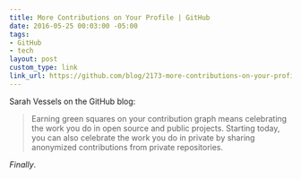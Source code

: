 ```yaml
---
title: More Contributions on Your Profile | GitHub
date: 2016-05-25 00:03:00 -05:00
tags:
- GitHub
- tech
layout: post
custom_type: link
link_url: https://github.com/blog/2173-more-contributions-on-your-profile
---
```


Sarah Vessels on the GitHub blog:

> Earning green squares on your contribution graph means celebrating the work you do in open source and public projects. Starting today, you can also celebrate the work you do in private by sharing anonymized contributions from private repositories.

*Finally*.
